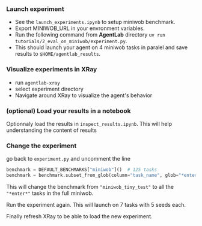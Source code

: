 ### Launch experiment
* See the `launch_experiments.ipynb` to setup miniwob benchmark.
* Export MINIWOB_URL in your envronment variables.
* Run the following command from **AgentLab** directory `uv run tutorials/2_eval_on_miniwob/experiment.py`.
* This should launch your agent on 4 miniwob tasks in paralel and save results to `$HOME/agentlab_results`.


### Visualize experiments in XRay
* run `agentlab-xray`
* select experiment directory
* Navigate around XRay to visualize the agent's behavior

### (optional) Load your results in a notebook
Optionnaly load the results in `inspect_results.ipynb`.
This will help understanding the content of results

### Change the experiment
go back to `experiment.py` and uncomment the line 
```python
benchmark = DEFAULT_BENCHMARKS["miniwob"]()  # 125 tasks
benchmark = benchmark.subset_from_glob(column="task_name", glob="*enter*")
```
This will change the benchmark from `"miniwob_tiny_test"` to all the `"*enter*"` tasks in the full miniwob.

Run the experiment again. This will launch on 7 tasks with 5 seeds each.

Finally refresh XRay to be able to load the new experiment.